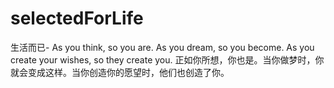 # selectedForLife
生活而已-  As you think, so you are. As you dream, so you become. As you create your wishes, so they create you.  正如你所想，你也是。当你做梦时，你就会变成这样。当你创造你的愿望时，他们也创造了你。 
